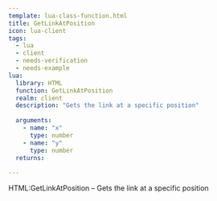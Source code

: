 ```yaml
---
template: lua-class-function.html
title: GetLinkAtPosition
icon: lua-client
tags:
  - lua
  - client
  - needs-verification
  - needs-example
lua:
  library: HTML
  function: GetLinkAtPosition
  realm: client
  description: "Gets the link at a specific position"
  
  arguments:
    - name: "x"
      type: number
    - name: "y"
      type: number
  returns:
    
---
```


<div class="lua__search__keywords">
HTML:GetLinkAtPosition &#x2013; Gets the link at a specific position
</div>

